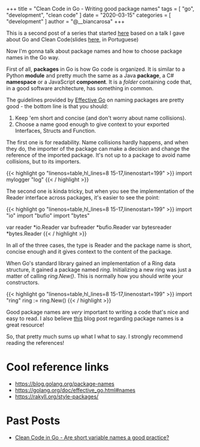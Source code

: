 +++
title = "Clean Code in Go - Writing good package names"
tags = [
    "go",
    "development",
    "clean code"
]
date = "2020-03-15"
categories = [
    "development"
]
author = "@__biancarosa"
+++

This is a second post of a series that started [here](https://biancarosa.com.br/posts/go_clean_code_1/) based on a talk I gave about Go and Clean Code(slides [here](https://slides.com/bianca_rosa/go-clean-code), in Portuguese)

Now I'm gonna talk about package names and how to choose package names in the Go way.

First of all, **packages** in Go is how Go code is organized. It is similar to a Python **module** and pretty much the same as a Java **package**, a C# **namespace** or a JavaScript **component**. It is a *folder* containing code that, in a good software architecture, has something in common.

The guidelines provided by [Effective Go](https://golang.org/doc/effective_go.html#names) on naming packages are pretty good - the bottom line is that you should:

1. Keep 'em short and concise (and don't worry about name collisions).
2. Choose a name good enough to give context to your exported Interfaces, Structs and Function.

The first one is for readability. Name collisions hardly happens, and when they do, the importer of the package can make a decision and change the reference of the imported package. It's not up to a package to avoid name collisions, but to its importers.

{{< highlight go "linenos=table,hl_lines=8 15-17,linenostart=199" >}}
import mylogger "log"
{{< / highlight >}}

The second one is kinda tricky, but when you see the implementation of the Reader interface across packages, it's easier to see the point:

{{< highlight go "linenos=table,hl_lines=8 15-17,linenostart=199" >}}
import "io"
import "bufio"
import "bytes"

var reader *io.Reader
var bufreader *bufio.Reader
var bytesreader *bytes.Reader
{{< / highlight >}}

In all of the three cases, the type is Reader and the package name is short, concise enough and it gives context to the content of the package.

When Go's standard library gained an implementation of a Ring data structure, it gained a package named *ring*. Initializing a new ring was just a matter of calling *ring.New()*. This is normally how you should write your constructors.

{{< highlight go "linenos=table,hl_lines=8 15-17,linenostart=199" >}}
import "ring"
ring := ring.New()
{{< / highlight >}}

Good package names are *very* important to writing a code that's nice and easy to read. I also believe [this](https://blog.golang.org/package-names) blog post regarding package names is a great resource!

So, that pretty much sums up what I what to say. I strongly recommend reading the references!

# Cool reference links

- https://blog.golang.org/package-names
- https://golang.org/doc/effective_go.html#names
- https://rakyll.org/style-packages/

# Past Posts

- [Clean Code in Go - Are short variable names a good practice?](../go_clean_code_1/)
